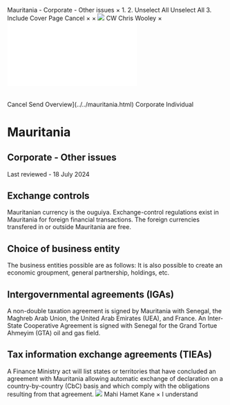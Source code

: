 Mauritania - Corporate - Other issues
×
1.
2.
Unselect All
Unselect All
3.
Include Cover Page
Cancel
×
×
![](../../-/media/world-wide-tax-summaries/attachments/global---chris-wooley.ashx%3Frev=ac5e5f3223b34096b1afc2a6009c7320&revision=ac5e5f32-23b3-4096-b1af-c2a6009c7320&hash=859B7ADC84DC2CBEC9760E9E6EE7DE6D0A8BFCDF)
CW
Chris Wooley
×
![](other-issues.html)
######
Cancel
Send
Overview](../../mauritania.html)
Corporate
Individual
# Mauritania
## Corporate - Other issues
Last reviewed - 18 July 2024
## Exchange controls
Mauritanian currency is the ouguiya.
Exchange-control regulations exist in Mauritania for foreign financial transactions. The foreign currencies transfered in or outside Mauritania are free.
## Choice of business entity
The business entities possible are as follows:
It is also possible to create an economic groupment, general partnership, holdings, etc.
## Intergovernmental agreements (IGAs)
A non-double taxation agreement is signed by Mauritania with Senegal, the Maghreb Arab Union, the United Arab Emirates (UEA), and France.
An Inter-State Cooperative Agreement is signed with Senegal for the Grand Tortue Ahmeyim (GTA) oil and gas field.
## Tax information exchange agreements (TIEAs)
A Finance Ministry act will list states or territories that have concluded an agreement with Mauritania allowing automatic exchange of declaration on a country-by-country (CbC) basis and which comply with the obligations resulting from that agreement.
![](../../-/media/world-wide-tax-summaries/attachments/senegal---mahi_kane.ashx%3Frev=a0db965bc6e3441ba33b0e12d600293c&revision=a0db965b-c6e3-441b-a33b-0e12d600293c&hash=AA3492CE209DF00F93CB7FDE597882B182931B13)
Mahi Hamet Kane
×
I understand